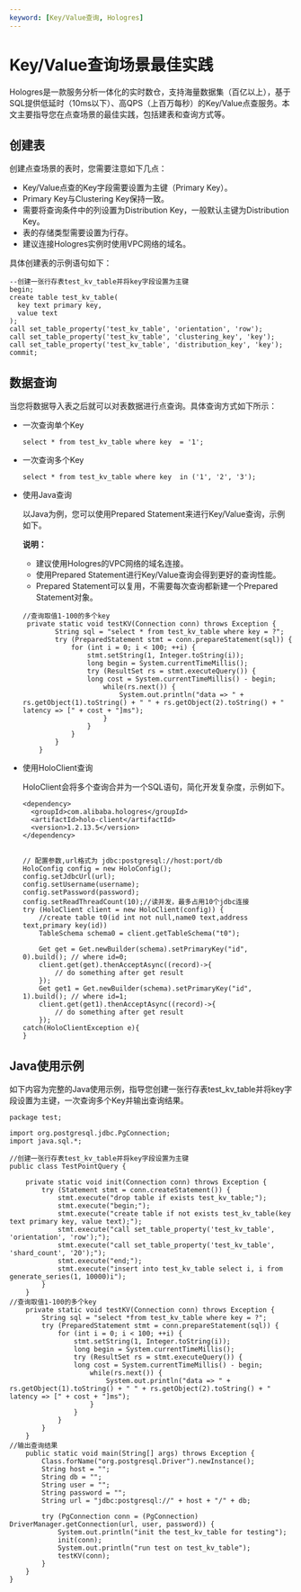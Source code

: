 ```yaml
---
keyword: [Key/Value查询, Hologres]
---
```


# Key/Value查询场景最佳实践

Hologres是一款服务分析一体化的实时数仓，支持海量数据集（百亿以上），基于SQL提供低延时（10ms以下）、高QPS（上百万每秒）的Key/Value点查服务。本文主要指导您在点查场景的最佳实践，包括建表和查询方式等。

## 创建表

创建点查场景的表时，您需要注意如下几点：

-   Key/Value点查的Key字段需要设置为主键（Primary Key）。
-   Primary Key与Clustering Key保持一致。
-   需要将查询条件中的列设置为Distribution Key，一般默认主键为Distribution Key。
-   表的存储类型需要设置为行存。
-   建议连接Hologres实例时使用VPC网络的域名。

具体创建表的示例语句如下：

```
--创建一张行存表test_kv_table并将key字段设置为主键
begin;
create table test_kv_table(
  key text primary key,
  value text
);
call set_table_property('test_kv_table', 'orientation', 'row');
call set_table_property('test_kv_table', 'clustering_key', 'key');
call set_table_property('test_kv_table', 'distribution_key', 'key');
commit;
```

## 数据查询

当您将数据导入表之后就可以对表数据进行点查询。具体查询方式如下所示：

-   一次查询单个Key

    ```
    select * from test_kv_table where key  = '1';
    ```

-   一次查询多个Key

    ```
    select * from test_kv_table where key  in ('1', '2', '3');
    ```

-   使用Java查询

    以Java为例，您可以使用Prepared Statement来进行Key/Value查询，示例如下。

    **说明：**

    -   建议使用Hologres的VPC网络的域名连接。
    -   使用Prepared Statement进行Key/Value查询会得到更好的查询性能。
    -   Prepared Statement可以复用，不需要每次查询都新建一个Prepared Statement对象。
    ```
    //查询取值1-100的多个key   
     private static void testKV(Connection conn) throws Exception {
            String sql = "select * from test_kv_table where key = ?";
            try (PreparedStatement stmt = conn.prepareStatement(sql)) {
                for (int i = 0; i < 100; ++i) {
                    stmt.setString(1, Integer.toString(i));
                    long begin = System.currentTimeMillis();
                    try (ResultSet rs = stmt.executeQuery()) {
                    long cost = System.currentTimeMillis() - begin;
                        while(rs.next()) {
                            System.out.println("data => " + rs.getObject(1).toString() + " " + rs.getObject(2).toString() + " latency => [" + cost + "]ms");
                        }
                    }
                }
            }
        }
    ```

-   使用HoloClient查询

    HoloClient会将多个查询合并为一个SQL语句，简化开发复杂度，示例如下。

    ```
    <dependency>
      <groupId>com.alibaba.hologres</groupId>
      <artifactId>holo-client</artifactId>
      <version>1.2.13.5</version>
    </dependency>
    
    
    // 配置参数,url格式为 jdbc:postgresql://host:port/db
    HoloConfig config = new HoloConfig();
    config.setJdbcUrl(url);
    config.setUsername(username);
    config.setPassword(password);
    config.setReadThreadCount(10);//读并发，最多占用10个jdbc连接
    try (HoloClient client = new HoloClient(config)) {
        //create table t0(id int not null,name0 text,address text,primary key(id))
        TableSchema schema0 = client.getTableSchema("t0");
        
        Get get = Get.newBuilder(schema).setPrimaryKey("id", 0).build(); // where id=0;
        client.get(get).thenAcceptAsync((record)->{
            // do something after get result
        });
        Get get1 = Get.newBuilder(schema).setPrimaryKey("id", 1).build(); // where id=1;
        client.get(get1).thenAcceptAsync((record)->{
            // do something after get result
        });
    catch(HoloClientException e){
    }
    ```


## Java使用示例

如下内容为完整的Java使用示例，指导您创建一张行存表test\_kv\_table并将key字段设置为主键，一次查询多个Key并输出查询结果。

```
package test;

import org.postgresql.jdbc.PgConnection;
import java.sql.*;

//创建一张行存表test_kv_table并将key字段设置为主键
public class TestPointQuery {

    private static void init(Connection conn) throws Exception {
        try (Statement stmt = conn.createStatement()) {
            stmt.execute("drop table if exists test_kv_table;");
            stmt.execute("begin;");
            stmt.execute("create table if not exists test_kv_table(key text primary key, value text);");
            stmt.execute("call set_table_property('test_kv_table', 'orientation', 'row');");
            stmt.execute("call set_table_property('test_kv_table', 'shard_count', '20');");
            stmt.execute("end;");
            stmt.execute("insert into test_kv_table select i, i from generate_series(1, 10000)i");
        }
    }
//查询取值1-100的多个key
    private static void testKV(Connection conn) throws Exception {
        String sql = "select *from test_kv_table where key = ?";
        try (PreparedStatement stmt = conn.prepareStatement(sql)) {
            for (int i = 0; i < 100; ++i) {
                stmt.setString(1, Integer.toString(i));
                long begin = System.currentTimeMillis();
                try (ResultSet rs = stmt.executeQuery()) {
                long cost = System.currentTimeMillis() - begin;
                    while(rs.next()) {
                        System.out.println("data => " + rs.getObject(1).toString() + " " + rs.getObject(2).toString() + " latency => [" + cost + "]ms");
                    }
                }
            }
        }
    }
//输出查询结果
    public static void main(String[] args) throws Exception {
        Class.forName("org.postgresql.Driver").newInstance();
        String host = "";
        String db = "";
        String user = "";
        String password = "";
        String url = "jdbc:postgresql://" + host + "/" + db;

        try (PgConnection conn = (PgConnection) DriverManager.getConnection(url, user, password)) {
            System.out.println("init the test_kv_table for testing");
            init(conn);
            System.out.println("run test on test_kv_table");
            testKV(conn);
        }
    }
}
```

